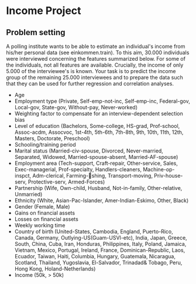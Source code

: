 # Income Project

## Problem setting
A polling institute wants to be able to estimate an individual's income from his/her personal
data (see einkommen.train). To this aim, 30.000 individuals were interviewed concerning
the features summarized below. For some of the individuals, not all features are
available. Crucially, the income of only 5.000 of the interviewee's is known.
Your task is to predict the income group of the remaining 25.000 interviewees and to
prepare the data such that they can be used for further regression and correlation analyses. <Br/>
* Age <Br/>
* Employment type (Private, Self-emp-not-inc, Self-emp-inc, Federal-gov, Local-gov,
State-gov, Without-pay, Never-worked) <Br/>
* Weighting factor to compensate for an interview-dependent selection bias <Br/>
* Level of education (Bachelors, Some-college, HS-grad, Prof-school, Assoc-acdm, Assocvoc,
1st-4th, 5th-6th, 7th-8th, 9th, 10th, 11th, 12th, Masters, Doctorate, Preschool) <Br/>
* Schooling/training period <Br/>
* Marital status (Married-civ-spouse, Divorced, Never-married, Separated, Widowed,
Married-spouse-absent, Married-AF-spouse) <Br/>
* Employment area (Tech-support, Craft-repair, Other-service, Sales, Exec-managerial,
Prof-specialty, Handlers-cleaners, Machine-op-inspct, Adm-clerical, Farming-shing,
Transport-moving, Priv-house-serv, Protective-serv, Armed-Forces) <Br/>
* Partnership (Wife, Own-child, Husband, Not-in-family, Other-relative, Unmarried) <Br/>
* Ethnicity (White, Asian-Pac-Islander, Amer-Indian-Eskimo, Other, Black) <Br/>
* Gender (Female, Male) <Br/>
* Gains on financial assets <Br/>
* Losses on financial assets <Br/>
* Weekly working time <Br/>
* Country of birth (United-States, Cambodia, England, Puerto-Rico, Canada, Germany,
Outlying-US(Guam-USVI-etc), India, Japan, Greece, South, China, Cuba,
Iran, Honduras, Philippines, Italy, Poland, Jamaica, Vietnam, Mexico, Portugal, Ireland,
France, Dominican-Republic, Laos, Ecuador, Taiwan, Haiti, Columbia, Hungary,
Guatemala, Nicaragua, Scotland, Thailand, Yugoslavia, El-Salvador, Trinadad&
Tobago, Peru, Hong Kong, Holand-Netherlands) <Br/>
* Income (50k, > 50k) <Br/>
